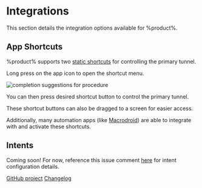 # Integrations

This section details the integration options available for %product%.

## App Shortcuts

%product% supports two [static shortcuts](https://developer.android.com/develop/ui/views/launch/shortcuts/creating-shortcuts#static) for 
controlling the <tooltip term="primary_tunnel">primary tunnel</tooltip>. 

<procedure title="Using shortcuts" id="inject-a-procedure">
    <step>
        <p>Long press on the app icon to open the shortcut menu.</p>
        <img src="static-shortcuts.png" alt="completion suggestions for procedure" border-effect="line"/>
    </step>
    <step>
        <p>You can then press desired shortcut button to control the primary tunnel. </p>
    </step>
</procedure>

These shortcut buttons can also be dragged to a screen for easier access. 

Additionally, many automation apps (like [Macrodroid](https://www.macrodroid.com/)) are able to integrate with and activate these shortcuts.


## Intents

Coming soon! For now, reference this issue comment [here](https://github.com/zaneschepke/wgtunnel/issues/44#issuecomment-1773890867) for intent configuration details. 

<seealso>
    <category ref="wrs">
        <a href="https://github.com/zaneschepke/wgtunnel">GitHub project</a>
        <a href="https://github.com/zaneschepke/wgtunnel/releases">Changelog</a>
    </category>
</seealso>
